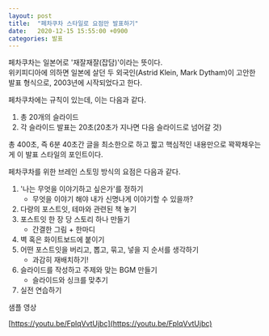 ```yaml
---
layout: post
title:  "페차쿠차 스타일로 요점만 발표하기"
date:   2020-12-15 15:55:00 +0900
categories: 발표
---
```


페차쿠차는 일본어로 '재잘재잘(잡담)'이라는 뜻이다.  
위키피디아에 의하면 일본에 살던 두 외국인(Astrid Klein, Mark Dytham)이 고안한 발표 형식으로, 2003년에 시작되었다고 한다.

페차쿠차에는 규칙이 있는데, 이는 다음과 같다.
1. 총 20개의 슬라이드  
2. 각 슬라이드 발표는 20초(20초가 지나면 다음 슬라이드로 넘어갈 것)
 
총 400초, 즉 6분 40초간 글을 최소한으로 하고 짧고 핵심적인 내용만으로 꽉꽉채우는게 이 발표 스타일의 포인트이다.

페차쿠차를 위한 브레인 스토밍 방식의 요점은 다음과 같다.
1. '나는 무엇을 이야기하고 싶은가'를 정하기
   - 무엇을 이야기 해야 내가 신명나게 이야기할 수 있을까? 
2. 다량의 포스트잇, 테마와 관련된 책 놓기
3. 포스트잇 한 장 당 스토리 하나 만들기
   - 간결한 그림 + 한마디 
4. 벽 혹은 화이트보드에 붙이기 
5. 어떤 포스트잇을 버리고, 뽑고, 묶고, 넣을 지 순서를 생각하기
   - 과감히 재배치하기! 
6. 슬라이드를 작성하고 주제와 맞는 BGM 만들기
   - 슬라이드와 싱크를 맞추기 
7. 실전 연습하기 

샘플 영상

[https://youtu.be/FplqVvtUjbc](https://youtu.be/FplqVvtUjbc)